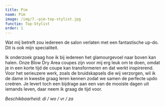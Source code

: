 ```yaml
---
title: Pim
naam: Pim
image: /img/7.-pim-top-stylist.jpg
functie: Top-Stylist
order: 1
---
```


Wat mij betreft zou iedereen de salon verlaten met een fantastische up-do. Dit is ook mijn specialiteit.

Ik onderzoek graag hoe ik bij iedereen het glamourgevoel naar boven kan halen. Onze Blow Dry Area coupes zijn voor mij erg leuk om te doen, omdat je in een korte tijd de coupe kan transformeren en dat werkt inspirerend. Voor het serieuzere werk, zoals de bruidskapsels die wij verzorgen, wil ik de dame in kwestie graag leren kennen zodat we samen de perfecte updo creëren. Je levert toch een bijdrage aan een van de mooiste dagen uit iemands leven, daar neem ik graag de tijd voor.

*Beschikbaarheid: di / wo / vr / za*